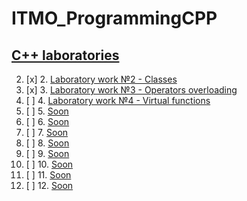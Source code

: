 # ITMO_ProgrammingCPP
## [C++ laboratories](LABS)

2. [x] 2. [Laboratory work №2 - Classes](LABS/LAB2)
3. [x] 3. [Laboratory work №3 - Operators overloading](LABS/LAB3)
4. [ ] 4. [Laboratory work №4 - Virtual functions](LABS/LAB4)
5. [ ] 5. [Soon](#)
6. [ ] 6. [Soon](#)
7. [ ] 7. [Soon](#)
8. [ ] 8. [Soon](#)
9. [ ] 9. [Soon](#)
10. [ ] 10. [Soon](#)
11. [ ] 11. [Soon](#)
12. [ ] 12. [Soon](#)
